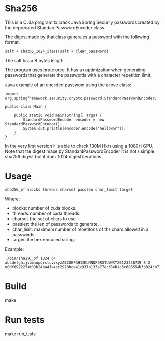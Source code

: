 # Sha256
This is a Cuda program to crack Java Spring Security passwords created by the deprecated StandardPasswordEncoder class.

The digest made by that class generates a password with the following format:
```
salt + sha256_1024_iters(salt + clear_password)
```
The salt has a 8 bytes length.

The program uses bruteforce. It has an optimization when generating passwords that generate the passwords with a character repetition limit.

Java example of an encoded password using the above class:
```
import org.springframework.security.crypto.password.StandardPasswordEncoder;

public class Main {

    public static void main(String[] args) {
        StandardPasswordEncoder encoder = new StandardPasswordEncoder();
        System.out.println(encoder.encode("hellowor"));
    }
}
```

In the very first version it is able to check 130M Hk/s using a 1080 ti GPU. Note that the digest made by StandardPasswordEncoder it is not a simple sha256 digest but it does 1024 digest iterations.

# Usage

```
sha256_bf blocks threads charset passlen char_limit target
```

Where:
* blocks: number of cuda blocks.
* threads: number of cuda threads.
* charset: the set of chars to use.
* passlen: the len of passwords to generate.
* char_limit: maximum number of repetitons of the chars allowed in a passwords.
* target: the hex encoded string.

Example:
```
./bin/sha256_bf 1024 64 abcdefghijklmnopqrstuvwxyzABCDEFGHIJKLMNOPQRSTUVWXYZ0123456789 8 2 e0df6922273d08b24ba4fa4ec2978bca41c937b133e77ec604b1c5c686554b3b824cb7196fbcd0d7
```

# Build
make

# Run tests
make run_tests



